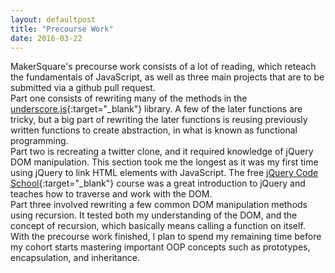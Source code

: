 ```yaml
---
layout: defaultpost
title: "Precourse Work"
date: 2016-03-22
---
```


MakerSquare's precourse work consists of a lot of reading, which reteach the fundamentals of JavaScript, as well as three main projects that are to be submitted via a github pull request.<br />
Part one consists of rewriting many of the methods in the [underscore.js](http://underscorejs.org/){:target="_blank"} library. A few of the later functions are tricky, but a big part of rewriting the later functions is reusing previously written functions to create abstraction, in what is known as functional programming.<br />
Part two is recreating a twitter clone, and it required knowledge of jQuery DOM manipulation. This section took me the longest as it was my first time using jQuery to link HTML elements with JavaScript. The free [jQuery Code School](https://www.codeschool.com/courses/try-jquery){:target="_blank"} course was a great introduction to jQuery and teaches how to traverse and work with the DOM.<br />
Part three involved rewriting a few common DOM manipulation methods using recursion. It tested both my understanding of the DOM, and the concept of recursion, which basically means calling a function on itself.<br />
With the precourse work finished, I plan to spend my remaining time before my cohort starts mastering important OOP concepts such as prototypes, encapsulation, and inheritance.